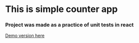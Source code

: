 <h1>This is simple counter app</h1>

<h3>Project was made as a practice of unit tests in react</h3> 

<a href ="https://p6te.github.io/counter-app-practice-testing/">Demo version here</a>
